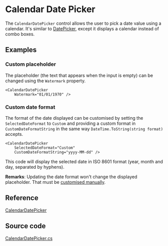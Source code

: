 # Calendar Date Picker

The `CalendarDatePicker` control allows the user to pick a date value using a calendar. It's similar to [DatePicker](datepicker.md), except it displays a calendar instead of combo boxes.

## Examples

### Custom placeholder

The placeholder (the text that appears when the input is empty) can be changed using the `Watermark` property.

```markup
<CalendarDatePicker
	Watermark="01/01/1970" />
```

### Custom date format

The format of the date displayed can be customised by setting the `SelectedDateFormat` to `Custom` and providing a custom format in `CustomDateFormatString` in the same way `DateTime.ToString(string format)` accepts.

```markup
<CalendarDatePicker 
	SelectedDateFormat="Custom"
	CustomDateFormatString="yyyy-MM-dd" />
```

This code will display the selected date in ISO 8601 format (year, month and day, separated by hyphens).

**Remarks**: Updating the date format won't change the displayed placeholder. That must be [customised manually](#custom-placeholder).

## Reference 

[CalendarDatePicker](https://reference.avaloniaui.net/api/Avalonia.Controls/CalendarDatePicker/)


## Source code

[CalendarDatePicker.cs](https://github.com/AvaloniaUI/Avalonia/blob/master/src/Avalonia.Controls/CalendarDatePicker/CalendarDatePicker.cs)
